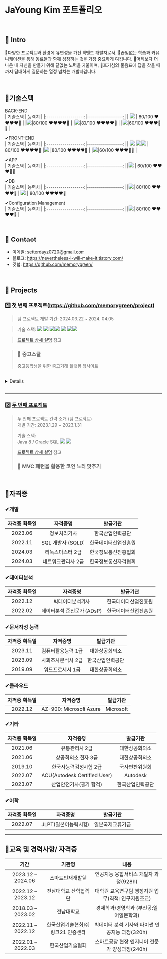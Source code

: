 
# JaYoung Kim 포트폴리오
> 

</br>

## 📌 Intro
🌟다양한 프로젝트와 환경에 유연성을 가진 백엔드 개발자로서, 
🌟끊임없는 학습과 커뮤니케이션을 통해 동료들과 함께 성장하는 것을 가장 중요하게 여깁니다. 
🌟어제보다 더 나은 내 자신을 만들기 위해 끝없는 노력을 기울이며, 
🌟호기심의 물음표에 답을 찾을 때까지 담대하게 질문하는 열정 넘치는 개발자입니다.



</br>

## 📌기술스택

BACK-END <br>
|    기술스택    |     능력치          |
|:-------------------:|------------------:|
|      <img src="https://img.shields.io/badge/JAVA-007396?style=for-the-badge&logo=java&logoColor=white"/> |   80/100   ❤❤❤❤🤍 |
|<img src="https://img.shields.io/badge/Spring-6DB33F?style=for-the-badge&logo=Spring&logoColor=white">|80/100   ❤❤❤❤🤍 |
|<img src="https://img.shields.io/badge/python-3776AB?style=for-the-badge&logo=python&logoColor=white">|80/100   ❤❤❤❤🤍 |
|<img src="https://img.shields.io/badge/flask-000000?style=for-the-badge&logo=flask&logoColor=white">|60/100   ❤❤❤🤍🤍 |

✔FRONT-END <br>
|    기술스택    |     능력치          |
|:-------------------:|------------------:|
|      <img src="https://img.shields.io/badge/html-E34F26?style=for-the-badge&logo=html5&logoColor=white"/> <img src="https://img.shields.io/badge/css-1572B6?style=for-the-badge&logo=css3&logoColor=white"/><img src="https://img.shields.io/badge/bootstrap-7952B3?style=for-the-badge&logo=bootstrap&logoColor=white"> |   80/100   ❤❤❤❤🤍 
|<img src="https://img.shields.io/badge/javascript-F7DF1E?style=for-the-badge&logo=javascript&logoColor=black"/> |80/100   ❤❤❤❤🤍 |
|<img src="https://img.shields.io/badge/react-61DAFB?style=for-the-badge&logo=react&logoColor=black">|60/100   ❤❤❤🤍🤍 |


✔APP <br>
|    기술스택    |     능력치          |
|:-------------------:|------------------:|
|<img src="https://img.shields.io/badge/flutter-02569B?style=for-the-badge&logo=flutter&logoColor=white"> |  60/100   ❤❤❤🤍🤍 

✔DB <br>
|    기술스택    |     능력치          |
|:-------------------:|------------------:|
|<img src="https://img.shields.io/badge/mysql-4479A1?style=for-the-badge&logo=mysql&logoColor=white"/>|  80/100   ❤❤❤❤🤍 |
<img src="https://img.shields.io/badge/oracle-F80000?style=for-the-badge&logo=oracle&logoColor=white"> |  80/100   ❤❤❤❤🤍 


✔Configuration Management <br>
|    기술스택    |     능력치          |
|:-------------------:|------------------:|
|<img src="https://img.shields.io/badge/github-181717?style=for-the-badge&logo=github&logoColor=white">|  80/100   ❤❤❤❤🤍 |

<br>

## 📌 Contact
- 이메일: setterdayz0720@gmail.com
- 블로그: https://nevertheless-i-will-make-it.tistory.com/
- 깃헙: https://github.com/memorygreen/

</br>

## 📌 Projects

### 1️⃣ 첫 번째 프로젝트(https://github.com/memorygreen/project)
>팀 프로젝트 
>개발 기간: 2024.03.22 ~ 2024. 04.05

>  
>기술 스택:
<img src="https://img.shields.io/badge/JAVA-007396?style=for-the-badge&logo=java&logoColor=white"/> <img src="https://img.shields.io/badge/Spring-6DB33F?style=for-the-badge&logo=Spring&logoColor=white"> <img src="https://img.shields.io/badge/html-E34F26?style=for-the-badge&logo=html5&logoColor=white"/><img src="https://img.shields.io/badge/css-1572B6?style=for-the-badge&logo=css3&logoColor=white"/> <img src="https://img.shields.io/badge/javascript-F7DF1E?style=for-the-badge&logo=javascript&logoColor=black"/> <img src="https://img.shields.io/badge/mysql-4479A1?style=for-the-badge&logo=mysql&logoColor=white"/><img src="https://img.shields.io/badge/github-181717?style=for-the-badge&logo=github&logoColor=white">



>[프로젝트 상세 설명](https://github.com/memorygreen/project) 참고

  >### 📌 중고스쿨
> 중고등학생을 위한 중고거래 플랫폼 웹사이트

</br>


<details> 
  
# 1. 제작 기간 & 참여 인원
- 2024년 3월 22일 ~ 4월 5일
- 팀 프로젝트 (김자영, 박민, 이다은, 임지훈, 천지원)



# 2. 개발내용 
![image](https://github.com/memorygreen/memorygreen/assets/108516942/68af07b8-36e3-4bed-b0fb-9694dcb6491c)
![image](https://github.com/memorygreen/memorygreen/assets/108516942/39481494-374a-49b0-b336-fedd795d27a8)


# 3. 개발환경
![image](https://github.com/memorygreen/memorygreen/assets/108516942/a59ed245-bc77-4e75-8f56-03d55abd3999)


### ✔Tool<br>
![Eclipse](https://img.shields.io/badge/Eclipse-2C2255?style=for-the-badge&logo=eclipse&logoColor=white)
![GITHUB](https://img.shields.io/badge/GitHub-100000?style=for-the-badge&logo=github&logoColor=white)
![Visual Studio Code](https://img.shields.io/badge/Visual%20Studio%20Code-007ACC?style=flat-square&logo=Visual%20Studio%20Code&logoColor=white)

### ✔Back-End<br>
<img src="https://img.shields.io/badge/JAVA-007396?style=for-the-badge&logo=java&logoColor=white"/> 
<img src="https://img.shields.io/badge/Spring-6DB33F?style=for-the-badge&logo=Spring&logoColor=white"> 

### ✔Front-End<br>
<img src="https://img.shields.io/badge/html-E34F26?style=for-the-badge&logo=html5&logoColor=white"/> 
<img src="https://img.shields.io/badge/css-1572B6?style=for-the-badge&logo=css3&logoColor=white"/> 
<img src="https://img.shields.io/badge/javascript-F7DF1E?style=for-the-badge&logo=javascript&logoColor=black"/> 

### ✔DB<br>
<img src="https://img.shields.io/badge/mysql-4479A1?style=for-the-badge&logo=mysql&logoColor=white"/>

### ✔Collaboration<br>
<img src="https://img.shields.io/badge/github-181717?style=for-the-badge&logo=github&logoColor=white">

</br>

### 4. 시스템 아키텍처
![image](https://github.com/memorygreen/memorygreen/assets/108516942/c90f60a2-c3b1-431f-92e0-383588c19495)


### 5. ERD 설계
![image](https://github.com/memorygreen/memorygreen/assets/108516942/95130c9d-76a9-48d6-9b87-300b376915e6)



### 6. 핵심 기능
이 서비스의 핵심 기능은 학교 인증과 청소년 연령제한, 욕설/비속어 필터링 기능입니다. 
사용자는 학생증 인증을 통해 학교 인증 후 서비스를 이용할 수 있으며, 청소년 연령을 제한할 수 있습니다.
또한 채팅 스타일의 댓글기능을 구현하여 사용자가 채팅을 하는 듯 몰입하여 댓글을 작성할 수 있습니다.


<details>
<summary><b>핵심 기능 설명 펼치기</b></summary>
<div markdown="1">

### 6.1. 전체 흐름
![image](https://github.com/memorygreen/memorygreen/assets/108516942/a6b635f9-75cb-4b38-9a58-d5ff65bef378)
![image](https://github.com/memorygreen/memorygreen/assets/108516942/df3791f1-8fea-4be8-bcb7-e3f15e73209e)


### 6.2. 욕설/비속어 필터링
![image](https://github.com/memorygreen/memorygreen/assets/108516942/8465c891-8b06-43bc-803a-d2030d7838ed)



- **상품 등록** 📌 [코드 확인]
  - Controller에서는 요청을 화면단에서 넘어온 요청을 받고, Mapper 계층에 로직 처리를 위임합니다.

- **욕설/비속어 필터링** 📌 [코드 확인]
  - 상품 게시글에 욕설 포함 시 등록을 제한하고, 게시글을 다시 작성할 수 있게 합니다.

- **등록 제한 팝업** 📌 [코드 확인]()
  - 상품 게시글의 제목 또는 상품 설명에 욕설/비속어가 포함되어있으면 재작성을 요청하는 팝업창을 전송합니다.

### 6.3. 댓글기능
![image](https://github.com/memorygreen/memorygreen/assets/108516942/0565b52b-3c65-4ab9-b881-66ccad1a90d1)

- **작성자에 따른 상이한 디자인 및 정렬** 📌 [코드 확인](https://github.com/memorygreen/project/blob/main/Spring3new0326_1426_content/src/main/webapp/WEB-INF/views/ProductContent.jsp)
  - 댓글 작성자 화면에서는 자신의 댓글이 초록색 말풍선과 더불어 "나"라는 글자와 함께 표시됩니다.
  - 다른 사람이 쓴 댓글은 회색 말풍선으로 표시되며, 판매자가 작성한 댓글은 "판매자"라는 글자와 함께 표시됩니다.


</br>

### 7. 핵심 트러블 슈팅
### 7.1. 학교 선택시 위치 인식 불가
![image](https://github.com/memorygreen/memorygreen/assets/108516942/4ec6e632-77c6-4c8f-b92d-0d872f66941d)


- 사용자의 위치와 그로부터 반경2km이내에 있는 학교를 표시하여 지도에 표시하려 했으나, 사용자의 위치와 주변 거리를 분석하여 추천해줄 수 있는 머신러닝을 구현하기에는 물리적인 한계에 봉착했습니다.
- 따라서 사용자의 위치와 주변 학교의 고정 경도와 위도를 사용하여 대체


</br>


</details>

</details>
</br>

---

### 2️⃣ [두 번째 프로젝트](https://github.com/JungHyung2/gitio.io)
>두 번째 프로젝트 간략 소개  (팀 프로젝트)  
>개발 기간: 2023.1.29 ~ 2023.1.31
>  
>기술 스택:  
>Java 8 / Oracle SQL
><img src="https://img.shields.io/badge/JAVA-007396?style=for-the-badge&logo=java&logoColor=white"/> <img src="https://img.shields.io/badge/Oracle-F80000?style=for-the-badge&logo=oracle&logoColor=black"/>
>  
>[프로젝트 상세 설명]([https://github.com/JungHyung2/gitio.io](https://github.com/2021-SMHRD-KDT-AI-18/jyTeamRepo)) 참고
  >### 📌 MVC 패턴을 활용한 코인 노래 맞추기
>
</br>

## 📌자격증
### ✔개발

|    자격증 획득일    |       자격증명       |        발급기관         |
|:-------------------:|:-------------------:|:----------------------:|
|      2023.06        |    정보처리기사      |   한국산업인력공단    |
|      2022.11        |      SQL 개발자 (SQLD)     | 한국데이터산업진흥원  |
|      2024.03        |     리눅스마스터 2급  | 한국정보통신진흥협회  |
|      2024.03        |   네트워크관리사 2급  | 한국정보통신자격협회  |

### ✔데이터분석
|    자격증 획득일    |       자격증명       |        발급기관         |
|:-------------------:|:-------------------:|:----------------------:|
|      2022.12        |  빅데이터분석기사    |  한국데이터산업진흥원  |
|      2022.02        |  데이터분석 준전문가 (ADsP) | 한국데이터산업진흥원  |

### ✔문서작성 능력

|    자격증 획득일    |       자격증명       |        발급기관         |
|:-------------------:|:-------------------:|:----------------------:|
|      2023.11        |   컴퓨터활용능력 1급  |      대한상공회의소     |
|      2023.09        |    사회조사분석사 2급 |   한국산업인력공단    |
|      2019.09        |     워드프로세서 1급 |   대한상공회의소    |

### ✔클라우드

|    자격증 획득일    |       자격증명       |        발급기관         |
|:-------------------:|:-------------------:|:----------------------:|
|      2022.12        |   AZ-900: Microsoft Azure | Microsoft |

### ✔기타

|    자격증 획득일    |       자격증명       |        발급기관         |
|:-------------------:|:-------------------:|:----------------------:|
|      2021.06        |   유통관리사 2급     |     대한상공회의소     |
|      2021.06        |    상공회의소 한자 3급 | 대한상공회의소     |
|      2019.10        | 한국사능력검정시험 2급 |  국사편찬위원회   |
|      2022.07        |  ACU(Autodesk Certified User) | Autodesk |
|      2023.07        | 산업안전기사(필기 합격) | 한국산업인력공단 |

### ✔어학
|    자격증 획득일    |       자격증명       |        발급기관         |
|:-------------------:|:-------------------:|:----------------------:|
|      2022.07        |   JLPT(일본어능력시험)     |     일본국제교류기금     |

---
## 📌교육 및 경력사항/ 자격증
|     기간     |       기관명       |    내용      |
|:----------------:|:------------------:|:------------------------------:|
| 2023.12 – 2024.06 | 스마트인재개발원 | 인공지능 융합서비스 개발자 과정(928h) |
| 2022.12 – 2023.12 | 전남대학교 산학협력단 | 대학원 교육연구팀 행정지원 업무(직책: 연구지원조교) |
| 2018.03 – 2023.02 | 전남대학교 | 경제학과/경영학과 (부전공:일어일문학과) |
| 2022.11 – 2022.12 | 한국산업기술협회,㈜링크21 인증센터 | 빅데이터 분석 기사와 파이썬 인공지능 과정(320h) |
| 2022.01 – 2022.03 | 한국산업기술협회 | 스마트공장 현장 엔지니어 전문가  양성과정(240h) |
